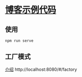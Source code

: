# [博客示例代码](https://blog.songdonghong.com/)
## 使用
```
npm run serve

```

## 工厂模式 
[介绍](https://blog.songdonghong.com/2020/04/17/blog2020-04-17/)
http://localhost:8080/#/factory

